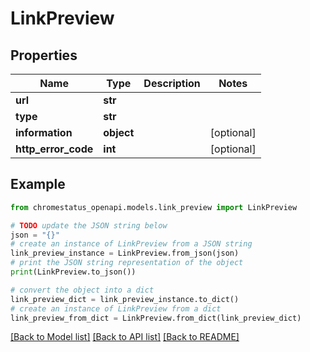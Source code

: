 # LinkPreview


## Properties

Name | Type | Description | Notes
------------ | ------------- | ------------- | -------------
**url** | **str** |  | 
**type** | **str** |  | 
**information** | **object** |  | [optional] 
**http_error_code** | **int** |  | [optional] 

## Example

```python
from chromestatus_openapi.models.link_preview import LinkPreview

# TODO update the JSON string below
json = "{}"
# create an instance of LinkPreview from a JSON string
link_preview_instance = LinkPreview.from_json(json)
# print the JSON string representation of the object
print(LinkPreview.to_json())

# convert the object into a dict
link_preview_dict = link_preview_instance.to_dict()
# create an instance of LinkPreview from a dict
link_preview_from_dict = LinkPreview.from_dict(link_preview_dict)
```
[[Back to Model list]](../README.md#documentation-for-models) [[Back to API list]](../README.md#documentation-for-api-endpoints) [[Back to README]](../README.md)


